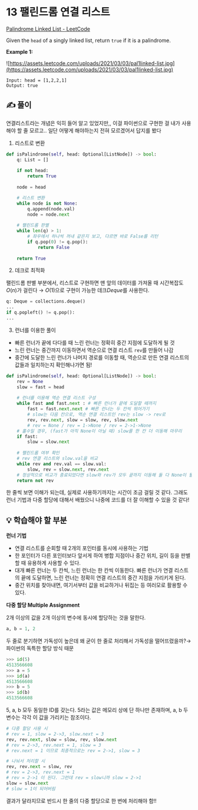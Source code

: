 # 13 팰린드롬 연결 리스트

[Palindrome Linked List - LeetCode](https://leetcode.com/problems/palindrome-linked-list/)

Given the `head` of a singly linked list, return `true` if it is a palindrome.

**Example 1:**

![https://assets.leetcode.com/uploads/2021/03/03/pal1linked-list.jpg](https://assets.leetcode.com/uploads/2021/03/03/pal1linked-list.jpg)

```
Input: head = [1,2,2,1]
Output: true
```

## ✍️ 풀이

연결리스트라는 개념은 익히 들어 알고 있었지만,, 
이걸 파이썬으로 구현한 걸 내가 사용해야 할 줄 모르고.. 일단 어떻게 해야하는지 전혀 모르겠어서 답지를 봤다

1. 리스트로 변환

```python
def isPalindrome(self, head: Optional[ListNode]) -> bool:
    q: List = []
        
    if not head:
        return True
    
    node = head

    # 리스트 변환
    while node is not None:
        q.append(node.val)
        node = node.next
    
    # 팰린드롬 판별
    while len(q) > 1:
        # 좌우에서 하나씩 꺼내 같은지 보고, 다르면 바로 False를 리턴
        if q.pop(0) != q.pop():
            return False
    
    return True
```


2. 데크로 최적화

팰린드롬 판별 부분에서, 리스트로 구현하면 맨 앞의 데이터를 가져올 때 시간복잡도 $O(n)$가 걸린다 → $O(1)$으로 구현이 가능한 데크*Deque*를 사용한다.

```python
q: Deque = collections.deque()
...
if q.popleft() != q.pop():
...
```

3. 런너를 이용한 풀이
- 빠른 런너가 끝에 다다를 때 느린 런너는 정확히 중간 지점에 도달하게 될 것
- 느린 런너는 중간까지 이동하면서 역순으로 연결 리스트 `rev`를 만들어 나감
- 중간에 도달한 느린 런너가 나머지 경로를 이동할 때, 역순으로 만든 연결 리스트의 값들과 일치하는지 확인해나가면 됨!

```python
def isPalindrome(self, head: Optional[ListNode]) -> bool:
    rev = None
    slow = fast = head
    
    # 런너를 이용해 역순 연결 리스트 구성
    while fast and fast.next : # 빠른 런너가 끝에 도달할 떼까지
        fast = fast.next.next # 빠른 런너는 두 칸씩 뛰어가기
        # slow는 다음 칸으로, 역순 연결 리스트인 rev는 slow -> rev로
        rev, rev.next, slow = slow, rev, slow.next
        # rev = None / rev = 1->None / rev = 2->1->None
    # 홀수일 경우, (fast가 아직 None이 아닐 때) slow를 한 칸 더 이동해 마무리
    if fast:
        slow = slow.next
        
    # 팰린드롬 여부 확인
    # rev 연결 리스트와 slow.val을 비교
    while rev and rev.val == slow.val:
        slow, rev = slow.next, rev.next
    # 정상적으로 비교가 종료되었다면 slow와 rev가 모두 끝까지 이동해 둘 다 None이 될 것이기 때문에 return not rev / return not slow 모두 가능
    return not rev
```

한 줄씩 보면 이해가 되는데, 실제로 사용하기까지는 시간이 조금 걸릴 것 같다. 그래도 런너 기법과 다중 할당에 대해서 배웠으니 나중에 코드를 더 잘 이해할 수 있을 것 같다!

## 💡 학습해야 할 부분

**런너 기법**

- 연결 리스트를 순회할 때 2개의 포인터를 동시에 사용하는 기법
- 한 포인터가 다른 포인터보다 앞서게 하여 병합 지점이나 중간 위치, 길이 등을 판별할 때 유용하게 사용할 수 있다.
- 대개 빠른 런너는 두 칸씩, 느린 런너는 한 칸씩 이동한다. 빠른 런너가 연결 리스트의 끝에 도달하면, 느린 런너는 정확히 연결 리스트의 중간 지점을 가리키게 된다.
- 중간 위치를 찾아내면, 여기서부터 값을 비교하거나 뒤집는 등 여러모로 활용할 수 있다.

**다중 할당 Multiple Assignment**

2개 이상의 값을 2개 이상의 변수에 동시에 할당하는 것을 말한다.

```python
a, b = 1, 2
```

두 줄로 분기하면 가독성이 높은데 왜 굳이 한 줄로 처리해서 가독성을 떨어뜨렸을까?→ 파이썬의 독특한 할당 방식 때문

```python
>>> id(5)
4513566608
>>> a = 5
>>> id(a)
4513566608
>>> b = 5
>>> id(b)
4513566608
```

5, a, b 모두 동일한 ID를 갖는다. 
5라는 값은 메모리 상에 단 하나만 존재하며, a, b 두 변수는 각각 이 값을 가리키는 참조이다.

```python
# 다중 할당 사용 시
# rev = 1, slow = 2->3, slow.next = 3
rev, rev.next, slow = slow, rev, slow.next
# rev = 2->3, rev.next = 1, slow = 3
# rev.next = 1 이므로 최종적으로는 rev = 2->1, slow = 3

# 나눠서 처리할 시
rev, rev.next = slow, rev
# rev = 2->3, rev.next = 1
# rev = 2->1 이 된다. 그런데 rev = slow니까 slow = 2->1
slow = slow.next
# slow = 1이 되어버림
```

결과가 달라지므로 반드시 한 줄의 다중 할당으로 한 번에 처리해야 함!!
